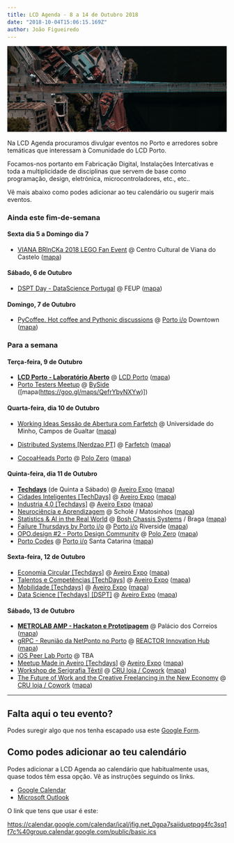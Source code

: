 ```yaml
---
title: LCD Agenda - 8 a 14 de Outubro 2018
date: "2018-10-04T15:06:15.169Z"
author: João Figueiredo
---
```


![look! I'm flying!!](sergey-dapkus-1068001-unsplash.jpg)


Na LCD Agenda procuramos divulgar eventos no Porto e arredores sobre temáticas que interessam à Comunidade do LCD Porto.

Focamos-nos portanto em Fabricação Digital, Instalações Intercativas e toda a multiplicidade de disciplinas que servem de base como programação, design, eletrónica, microcontroladores, etc., etc..

Vê mais abaixo como podes adicionar ao teu calendário ou sugerir mais eventos.

### Ainda este fim-de-semana


#### Sexta dia 5 a Domingo dia 7

* [VIANA BRInCKa 2018 LEGO Fan Event](http://www.cm-viana-castelo.pt/pt/agenda-cultural/viana-brincka-2018-lego-fan-event)
@  Centro Cultural de Viana do Castelo ([mapa](https://goo.gl/maps/TqMi4XrXpjQ2))

#### Sábado, 6 de Outubro

* [DSPT Day - DataScience Portugal](https://dsptday.com/)
@ FEUP ([mapa](https://goo.gl/maps/j8oKnpDZQ412))

#### Domingo, 7 de Outubro

* [PyCoffee. Hot coffee and Pythonic discussions](https://www.meetup.com/pyporto/events/252098689/)
@ [Porto i/o](http://porto.io/) Downtown
([mapa](https://maps.google.com/?cid=12457545381001472324))


### Para a semana

#### Terça-feira, 9 de Outubro

* **[LCD Porto - Laboratório Aberto](https://www.lcdporto.org/atividades/laboratorio-aberto)**
@ [LCD Porto](https://lcdporto.org/)
([mapa](https://goo.gl/maps/A65zj4ZXTrp))
* [Porto Testers Meetup](https://www.eventbrite.pt/e/bilhetes-porto-testers-meetup-31-50907010238)
@ [BySide](http://www.byside.com/)
([mapa(https://goo.gl/maps/QefrYbyNXYw)])

#### Quarta-feira, dia 10 de Outubro

* [Working Ideas Sessão de Abertura com Farfetch](https://www.eventbrite.pt/e/registo-working-ideas-sessao-de-abertura-com-farfetch-50823866553)
@ Universidade do Minho, Campos de Gualtar
([mapa](https://goo.gl/maps/JMypYYYpBHo))

* [Distributed Systems [Nerdzao PT]](https://www.meetup.com/Nerdzao-PT/events/255246826/)
@ [Farfetch](https://www.farfetch.com/pt/careers#10003)
([mapa](https://goo.gl/maps/sVqrgbSqpsH2))

* [CocoaHeads Porto](https://www.meetup.com/CocoaHeads-Porto/events/255260956/)
@ [Polo Zero](http://polozero.fap.pt/)
([mapa](https://maps.google.com/?cid=6452894895241246126))

#### Quinta-feira, dia 11 de Outubro

* **[Techdays](http://www.techdays.pt/)** (de Quinta a Sábado)
@ [Aveiro Expo](http://aveiroexpo.com/)
([mapa](https://goo.gl/maps/oa4Pbksvj3t))
* [Cidades Inteligentes [TechDays]](https://www.facebook.com/events/332531197314701/)
@ [Aveiro Expo](http://aveiroexpo.com/)
([mapa](https://goo.gl/maps/oa4Pbksvj3t))
* [Industria 4.0 [Techdays]](https://www.facebook.com/events/333735387200169/)
@ [Aveiro Expo](http://aveiroexpo.com/)
([mapa](https://goo.gl/maps/oa4Pbksvj3t))
* [Neurociência e Aprendizagem](https://www.facebook.com/events/175531836674359/)
@ Scholé / Matosinhos
([mapa](https://goo.gl/maps/PT8XB4zBLjQ2))
* [Statistics & AI in the Real World](https://www.meetup.com/datascienceportugal/events/254550968/)
@ [Bosh Chassis Systems](https://www.bosch.pt/) / Braga
([mapa](https://goo.gl/maps/m4GrKzHjwyL2))
* [Failure Thursdays by Porto i/o](https://www.meetup.com/Porto-i-o-events/events/254714354/)
@ [Porto i/o](http://porto.io/) Riverside
([mapa](https://goo.gl/maps/AZdcydFrGqC2))
* [OPO.design #2 - Porto Design Community](https://www.meetup.com/opodesign/events/254846733/)
@ [Polo Zero](http://polozero.fap.pt/)
([mapa](https://maps.google.com/?cid=6452894895241246126))
* [Porto Codes](https://www.meetup.com/portocodes/events/252098698/)
@ [Porto i/o](http://porto.io/) Santa Catarina
([mapa](https://goo.gl/maps/psfyAW9T3nF2))

#### Sexta-feira, 12 de Outubro

* [Economia Circular [Techdays]](https://www.facebook.com/events/679298482446068/)
@ [Aveiro Expo](http://aveiroexpo.com/)
([mapa](https://goo.gl/maps/oa4Pbksvj3t))
* [Talentos e Competências [TechDays]](https://www.facebook.com/events/644294392637950/)
@ [Aveiro Expo](http://aveiroexpo.com/)
([mapa](https://goo.gl/maps/oa4Pbksvj3t))
* [Mobilidade [Techdays]](https://www.facebook.com/events/1929888713758357/)
@ [Aveiro Expo](http://aveiroexpo.com/)
([mapa](https://goo.gl/maps/oa4Pbksvj3t))
* [Data Science [Techdays] [DSPT]](Description:http://www.techdays.pt/pt/techdays)
@ [Aveiro Expo](http://aveiroexpo.com/)
([mapa](https://goo.gl/maps/oa4Pbksvj3t))

#### Sábado, 13 de Outubro
* **[METROLAB AMP - Hackaton e Prototipagem](https://metrolab.amp.pt/evento/concurso-hackaton-prototipagem/)**
@ Palácio dos Correios
([mapa](https://goo.gl/maps/Uvr8FwJCjvR2))
* [gRPC - Reunião da NetPonto no Porto](https://www.eventbrite.co.uk/e/23a-reuniao-da-netponto-no-porto-tickets-50915579870)
@ [REACTOR Innovation Hub](https://reactorhub.io/)
([mapa](https://goo.gl/maps/jHDyounA2Ds))
* [iOS Peer Lab Porto](https://www.meetup.com/iOS-Peer-Lab-Porto/events/krvrdqyxnbrb/)
@ TBA
* [Meetup Made in Aveiro [Techdays]](https://www.facebook.com/events/486095031873318/)
@ [Aveiro Expo](http://aveiroexpo.com/)
([mapa](https://goo.gl/maps/oa4Pbksvj3t))
* [Workshop de Serigrafia Têxtil](https://www.facebook.com/events/671771003191654/)
@ [CRU loja / Cowork](http://cru-cowork.com/)
([mapa](https://goo.gl/maps/tpq96ddZ6JA2))
* [The Future of Work and the Creative Freelancing in the New Economy](https://www.meetup.com/solosessionsporto/events/254997405/)
@ [CRU loja / Cowork](http://cru-cowork.com/)
([mapa](https://goo.gl/maps/tpq96ddZ6JA2))





---

## Falta aqui o teu evento?

Podes suregir algo que nos tenha escapado usa este [Google Form](https://docs.google.com/forms/d/e/1FAIpQLSd_lOqzaRXBpCmAbJ9ODMuWPgkLzaN4xABgRX6HXPpDSDUB7Q/viewform?usp=sf_link).

## Como podes adicionar ao teu calendário

Podes adicionar a LCD Agenda ao calendário que habitualmente usas, quase todos têm essa opção. Vê as instruções seguindo os links.

* [Google Calendar](https://support.google.com/calendar/answer/37100?co=GENIE.Platform%3DDesktop&hl=en)
* [Microsoft Outlook](https://support.office.com/en-us/article/Import-or-subscribe-to-a-calendar-in-Outlook-com-cff1429c-5af6-41ec-a5b4-74f2c278e98c)

O link que tens que usar é este:

https://calendar.google.com/calendar/ical/jfig.net_0gpa7saiiduptpqg4fc3sq1f7c%40group.calendar.google.com/public/basic.ics
